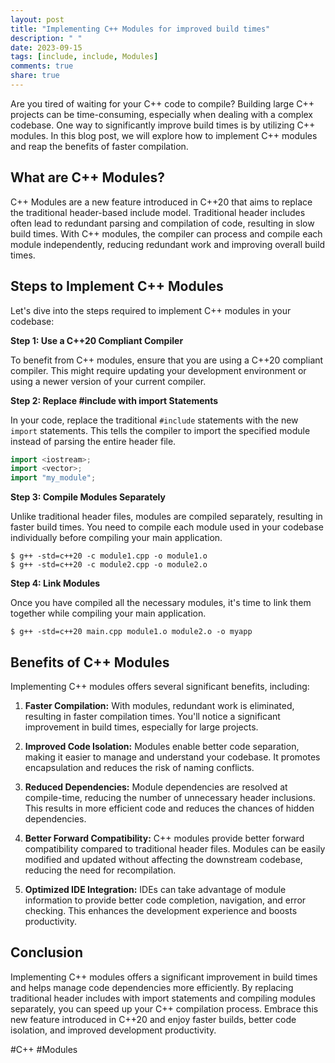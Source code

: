 ```yaml
---
layout: post
title: "Implementing C++ Modules for improved build times"
description: " "
date: 2023-09-15
tags: [include, include, Modules]
comments: true
share: true
---
```


Are you tired of waiting for your C++ code to compile? Building large C++ projects can be time-consuming, especially when dealing with a complex codebase. One way to significantly improve build times is by utilizing C++ modules. In this blog post, we will explore how to implement C++ modules and reap the benefits of faster compilation.

## What are C++ Modules?

C++ Modules are a new feature introduced in C++20 that aims to replace the traditional header-based include model. Traditional header includes often lead to redundant parsing and compilation of code, resulting in slow build times. With C++ modules, the compiler can process and compile each module independently, reducing redundant work and improving overall build times.

## Steps to Implement C++ Modules

Let's dive into the steps required to implement C++ modules in your codebase:

**Step 1: Use a C++20 Compliant Compiler**

To benefit from C++ modules, ensure that you are using a C++20 compliant compiler. This might require updating your development environment or using a newer version of your current compiler.

**Step 2: Replace #include with import Statements**

In your code, replace the traditional `#include` statements with the new `import` statements. This tells the compiler to import the specified module instead of parsing the entire header file.

```cpp
import <iostream>;
import <vector>;
import "my_module";
```

**Step 3: Compile Modules Separately**

Unlike traditional header files, modules are compiled separately, resulting in faster build times. You need to compile each module used in your codebase individually before compiling your main application.

```shell
$ g++ -std=c++20 -c module1.cpp -o module1.o
$ g++ -std=c++20 -c module2.cpp -o module2.o
```

**Step 4: Link Modules**

Once you have compiled all the necessary modules, it's time to link them together while compiling your main application.

```shell
$ g++ -std=c++20 main.cpp module1.o module2.o -o myapp
```

## Benefits of C++ Modules

Implementing C++ modules offers several significant benefits, including:

1. **Faster Compilation:** With modules, redundant work is eliminated, resulting in faster compilation times. You'll notice a significant improvement in build times, especially for large projects.

2. **Improved Code Isolation:** Modules enable better code separation, making it easier to manage and understand your codebase. It promotes encapsulation and reduces the risk of naming conflicts.

3. **Reduced Dependencies:** Module dependencies are resolved at compile-time, reducing the number of unnecessary header inclusions. This results in more efficient code and reduces the chances of hidden dependencies.

4. **Better Forward Compatibility:** C++ modules provide better forward compatibility compared to traditional header files. Modules can be easily modified and updated without affecting the downstream codebase, reducing the need for recompilation.

5. **Optimized IDE Integration:** IDEs can take advantage of module information to provide better code completion, navigation, and error checking. This enhances the development experience and boosts productivity.

## Conclusion

Implementing C++ modules offers a significant improvement in build times and helps manage code dependencies more efficiently. By replacing traditional header includes with import statements and compiling modules separately, you can speed up your C++ compilation process. Embrace this new feature introduced in C++20 and enjoy faster builds, better code isolation, and improved development productivity.

#C++ #Modules